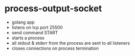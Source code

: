 # process-output-socket

- golang app
- listens on tcp port 25500
- send command START
- starts a process
- all stdout & stderr from the process are sent to all listeners
- closes connections on process termination
